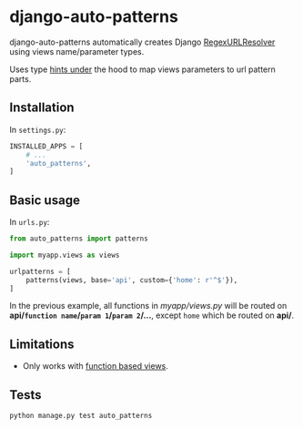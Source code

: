 # django-auto-patterns

django-auto-patterns automatically creates Django [RegexURLResolver](https://docs.djangoproject.com/fr/1.11/_modules/django/urls/resolvers/) using views name/parameter types.

Uses type [hints under](https://docs.python.org/3/library/typing.html) the hood to map views parameters to url pattern parts.

## Installation

In `settings.py`:

```python
INSTALLED_APPS = [
    # ...
    'auto_patterns',
]
```

## Basic usage

In `urls.py`:

```python
from auto_patterns import patterns

import myapp.views as views

urlpatterns = [
    patterns(views, base='api', custom={'home': r'^$'}),
]
```

In the previous example, all functions in *myapp/views.py* will be routed on **api/`function name`/`param 1`/`param 2`/…**, except `home` which be routed on **api/**.

## Limitations

- Only works with [function based views](https://docs.djangoproject.com/en/1.11/topics/http/views/).

## Tests

```shell
python manage.py test auto_patterns
```

